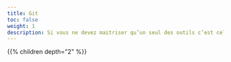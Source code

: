 ```yaml
---
title: Git
toc: false
weight: 1
description: Si vous ne devez maitriser qu’un seul des outils c’est celui là
---
```

<!--more-->

{{% children depth="2" %}}